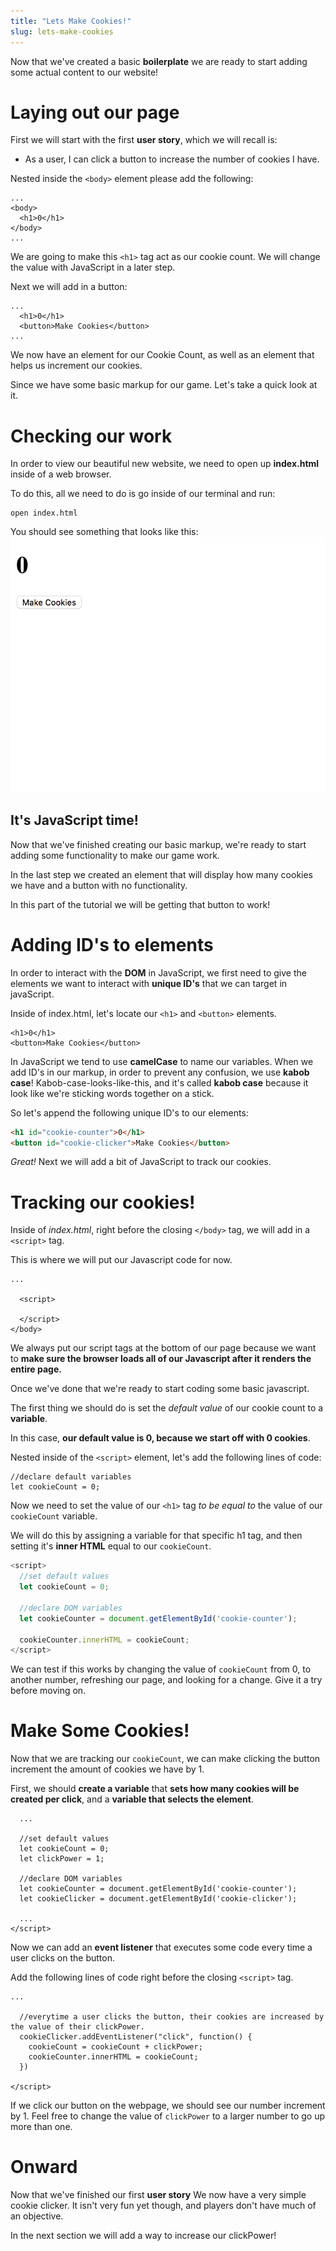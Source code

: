 ```yaml
---
title: "Lets Make Cookies!"
slug: lets-make-cookies
---
```

Now that we've created a basic **boilerplate** we are ready to start adding some actual content to our website!

# Laying out our page

First we will start with the first **user story**, which we will recall is:

- As a user, I can click a button to increase the number of cookies I have.

Nested inside the ```<body>``` element please add the following:

```
...
<body>
  <h1>0</h1>
</body>
...
```
We are going to make this ```<h1>``` tag act as our cookie count. We will change the value with JavaScript in a later step.

Next we will add in a button:
```
...
  <h1>0</h1>
  <button>Make Cookies</button>
...
```
We now have an element for our Cookie Count, as well as an element that helps us increment our cookies.

Since we have some basic markup for our game. Let's take a quick look at it.

# Checking our work

In order to view our beautiful new website, we need to open up **index.html** inside of a web browser.

To do this, all we need to do is go inside of our terminal and run:

```
open index.html
```

You should see something that looks like this:
![Basic Markup](./assets/first-look.png "Basic Markup")


## It's JavaScript time!

Now that we've finished creating our basic markup, we're ready to start adding some functionality to make our game work.

In the last step we created an element that will display how many cookies we have and a button with no functionality.

In this part of the tutorial we will be getting that button to work!

# Adding ID's to elements

In order to interact with the **DOM** in JavaScript, we first need to give the elements we want to interact with **unique ID's** that we can target in javaScript.

Inside of index.html, let's locate our ```<h1>``` and ```<button>``` elements.

```
<h1>0</h1>
<button>Make Cookies</button>
```

In JavaScript we tend to use **camelCase** to name our variables. When we add ID's in our markup, in order to prevent any confusion, we use **kabob case**! Kabob-case-looks-like-this, and it's called **kabob case** because it look like we're sticking words together on a stick.

So let's append the following unique ID's to our elements:

```html
<h1 id="cookie-counter">0</h1>
<button id="cookie-clicker">Make Cookies</button>
```

*Great!* Next we will add a bit of JavaScript to track our cookies.

# Tracking our cookies!

Inside of *index.html*, right before the closing ```</body>``` tag, we will add in a ```<script>``` tag.

This is where we will put our Javascript code for now.

```
...

  <script>

  </script>
</body>
```

We always put our script tags at the bottom of our page because we want to **make sure the browser loads all of our Javascript after it renders the entire page.**

Once we've done that we're ready to start coding some basic javascript.

The first thing we should do is set the *default value* of our cookie count to a **variable**.

In this case, **our default value is 0, because we start off with 0 cookies**.

Nested inside of the ```<script>``` element, let's add the following lines of code:

```
//declare default variables
let cookieCount = 0;
```

Now we need to set the value of our ```<h1>``` tag *to be equal to* the value of our ```cookieCount``` variable.

We will do this by assigning a variable for that specific h1 tag, and then setting it's **inner HTML** equal to our ```cookieCount```.

```js
<script>
  //set default values
  let cookieCount = 0;

  //declare DOM variables
  let cookieCounter = document.getElementById('cookie-counter');

  cookieCounter.innerHTML = cookieCount;
</script>

```

We can test if this works by changing the value of ```cookieCount``` from 0, to another number, refreshing our page, and looking for a change. Give it a try before moving on.

# Make Some Cookies!

Now that we are tracking our ```cookieCount```, we can make clicking the button increment the amount of cookies we have by 1.

First, we should **create a variable** that **sets how many cookies will be created per click**, and a **variable that selects the element**.

```
  ...

  //set default values
  let cookieCount = 0;
  let clickPower = 1;

  //declare DOM variables
  let cookieCounter = document.getElementById('cookie-counter');
  let cookieClicker = document.getElementById('cookie-clicker');

  ...
</script>

```

Now we can add an **event listener** that executes some code every time a user clicks on the button.

Add the following lines of code right before the closing ```<script>``` tag.

```
...

  //everytime a user clicks the button, their cookies are increased by the value of their clickPower.
  cookieClicker.addEventListener("click", function() {
    cookieCount = cookieCount + clickPower;
    cookieCounter.innerHTML = cookieCount;
  })

</script>
```

If we click our button on the webpage, we should see our number increment by 1. Feel free to change the value of ```clickPower``` to a larger number to go up more than one.

# Onward

Now that we've finished our first **user story** We now have a very simple cookie clicker. It isn't very fun yet though, and players don't have much of an objective.

In the next section we will add a way to increase our clickPower!

